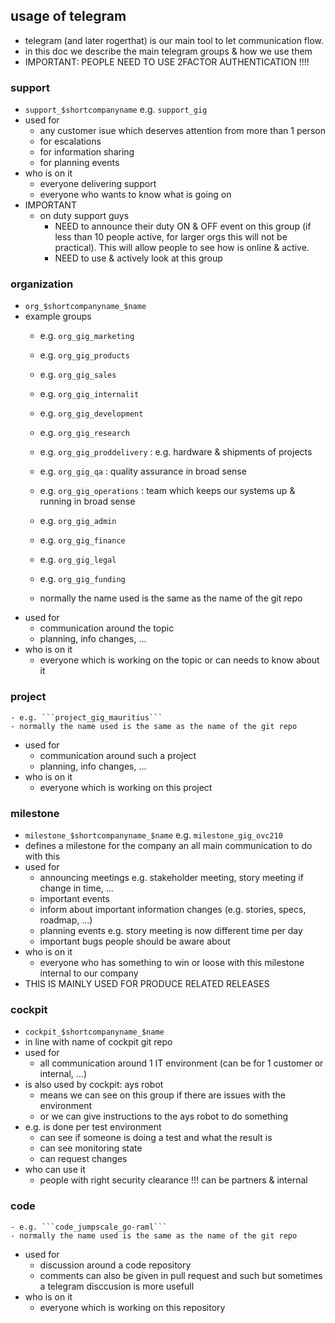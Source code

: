 ## usage of telegram

- telegram (and later rogerthat) is our main tool to let communication flow.
- in this doc we describe the main telegram groups & how we use them
- IMPORTANT: PEOPLE NEED TO USE 2FACTOR AUTHENTICATION !!!!

### support

- ```support_$shortcompanyname``` e.g. ```support_gig```
- used for
    - any customer isue which deserves attention from more than 1 person
    - for escalations
    - for information sharing
    - for planning events
- who is on it
    - everyone delivering support
    - everyone who wants to know what is going on
- IMPORTANT
    - on duty support guys
        - NEED to announce their duty ON & OFF event on this group (if less than 10 people active, for larger orgs this will not be practical). This will allow people to see how is online & active.
        - NEED to use & actively look at this group

### organization

- ```org_$shortcompanyname_$name``` 
- example groups
    - e.g. ```org_gig_marketing```
    - e.g. ```org_gig_products```
    - e.g. ```org_gig_sales```
    - e.g. ```org_gig_internalit```
    - e.g. ```org_gig_development```
    - e.g. ```org_gig_research```
    - e.g. ```org_gig_proddelivery```  : e.g. hardware & shipments of projects
    - e.g. ```org_gig_qa```         : quality assurance in broad sense
    - e.g. ```org_gig_operations``` : team which keeps our systems up & running in broad sense
    - e.g. ```org_gig_admin```
    - e.g. ```org_gig_finance```
    - e.g. ```org_gig_legal```
    - e.g. ```org_gig_funding```

    - normally the name used is the same as the name of the git repo
- used for
    - communication around the topic
    - planning, info changes, ...
- who is on it
    - everyone which is working on the topic or can needs to know about it


### project

    - e.g. ```project_gig_mauritius```
    - normally the name used is the same as the name of the git repo
- used for
    - communication around such a project
    - planning, info changes, ...
- who is on it
    - everyone which is working on this project 

### milestone 

- ```milestone_$shortcompanyname_$name``` e.g. ```milestone_gig_ovc210```
- defines a milestone for the company an all main communication to do with this
- used for
    - announcing meetings e.g. stakeholder meeting, story meeting if change in time, ...
    - important events
    - inform about important information changes (e.g. stories, specs, roadmap, ...)
    - planning events e.g. story meeting is now different time per day
    - important bugs people should be aware about
- who is on it
    - everyone who has something to win or loose with this milestone internal to our company 
- THIS IS MAINLY USED FOR PRODUCE RELATED RELEASES




### cockpit

- ```cockpit_$shortcompanyname_$name```
- in line with name of cockpit git repo
- used for
    - all communication around 1 IT environment (can be for 1 customer or internal, ...)
- is also used by cockpit: ays robot
    - means we can see on this group if there are issues with the environment
    - or we can give instructions to the ays robot to do something
- e.g. is done per test environment
    - can see if someone is doing a test and what the result is
    - can see monitoring state
    - can request changes
- who can use it
    - people with right security clearance !!! can be partners & internal


### code

    - e.g. ```code_jumpscale_go-raml```
    - normally the name used is the same as the name of the git repo
- used for
    - discussion around a code repository
    - comments can also be given in pull request and such but sometimes a telegram disccusion is more usefull
- who is on it
    - everyone which is working on this repository 
